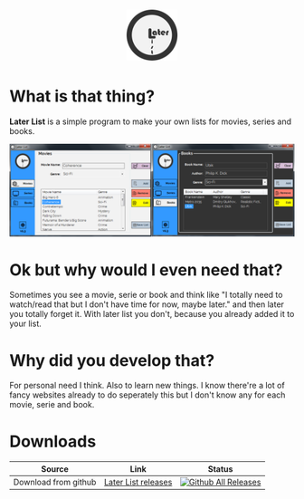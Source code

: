<h1 align="center">
	<img width="90" src="later_list_logo.png" alt="timext">
</h1>

# What is that thing?
 **Later List** is a simple program to make your own lists for movies, series and books.

![later_list](later_list_screenshot.png)

# Ok but why would I even need that?
 Sometimes you see a movie, serie or book and think like "I totally need to watch/read that but I don't have time for now, maybe later." and then later you totally forget it. With later list you don't, because you already added it to your list.   

# Why did you develop that? 
 For personal need I think. Also to learn new things. I know there're a lot of fancy websites already to do seperately this but I don't know any for each movie, serie and book. 

# Downloads

| Source | Link | Status |
|---|---|---|
| Download from github | [Later List releases](https://github.com/avodhel/later_list/releases) | [![Github All Releases](https://img.shields.io/github/downloads/avodhel/later_list/total.svg)](https://github.com/avodhel/later_list/releases) |